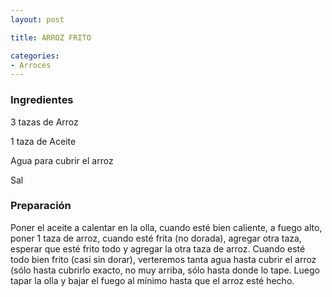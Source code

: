 ```yaml
---
layout: post

title: ARROZ FRITO

categories:
- Arroces
---
```

<h3>Ingredientes</h3>

3 tazas de Arroz

1 taza de Aceite

Agua para cubrir el arroz

Sal

<h3>Preparación</h3>

Poner el aceite a calentar en la olla, cuando esté bien caliente, a fuego alto, poner 1 taza de arroz, cuando esté frita (no dorada), agregar otra taza, esperar que esté frito todo y agregar la otra taza de arroz. Cuando esté todo bien frito (casi sin dorar), verteremos tanta agua hasta cubrir el arroz (sólo hasta cubrirlo exacto, no muy arriba, sólo hasta donde lo tape. Luego tapar la olla y bajar el fuego al mínimo hasta que el arroz esté hecho.

